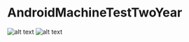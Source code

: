 # AndroidMachineTestTwoYear
![alt text](https://github.com/shameemathinhal/AndroidMachineTestTwoYear/blob/main/Screenshot_20201129_214401.png?raw=true)
![alt text]("https://github.com/shameemathinhal/AndroidMachineTestTwoYear/blob/main/Screenshot_20201129_214401.png")

